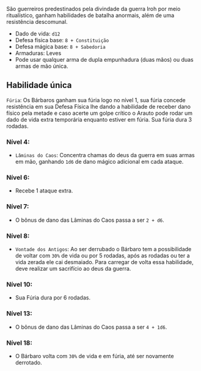 São guerreiros predestinados pela divindade da guerra Iroh por meio ritualístico, ganham habilidades de batalha anormais, além de uma resistência descomunal.

- Dado de vida: `d12`
- Defesa física base: `8 + Constituição` 
- Defesa mágica base: `8 + Sabedoria`
- Armaduras: Leves
- Pode usar qualquer arma de dupla empunhadura (duas mãos) ou duas armas de mão única.

## Habilidade única
`Fúria`: Os Bárbaros ganham sua fúria logo no nível 1, sua fúria concede resistência em sua Defesa Física lhe dando a habilidade de receber dano físico pela metade e caso acerte um golpe crítico o Arauto pode rodar um dado de vida extra temporária enquanto estiver em fúria. Sua fúria dura 3 rodadas.

### Nível 4:
- `Lâminas do Caos`: Concentra chamas do deus da guerra em suas armas em mão, ganhando `1d6` de dano mágico adicional em cada ataque.

### Nível 6:
- Recebe 1 ataque extra.

### Nível 7:
- O bônus de dano das Lâminas do Caos passa a ser `2 + d6`.

### Nível 8:
- `Vontade dos Antigos`: Ao ser derrubado o Bárbaro tem a possibilidade de voltar com `30%` de vida ou por 5 rodadas, após as rodadas ou ter a vida zerada ele cai desmaiado. Para carregar de volta essa habilidade, deve realizar um sacrifício ao deus da guerra.

### Nível 10:
- Sua Fúria dura por 6 rodadas.

### Nível 13:
- O bônus de dano das Lâminas do Caos passa a ser `4 + 1d6`.

### Nível 18:
- O Bárbaro volta com `30%` de vida e em fúria, até ser novamente derrotado.
